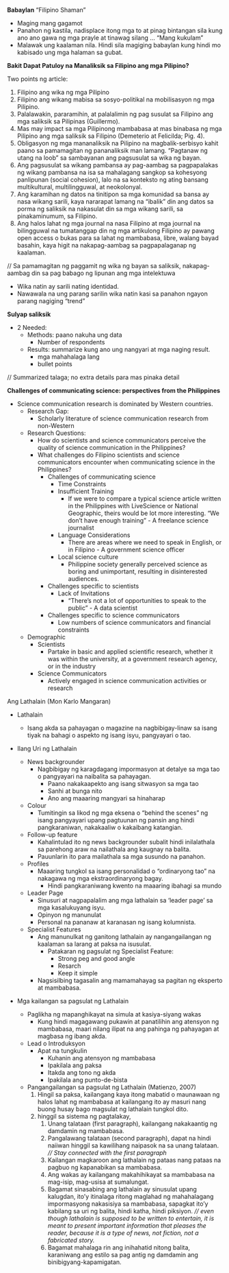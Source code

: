 **Babaylan** “Filipino Shaman”

- Maging mang gagamot
- Panahon ng kastila, nadisplace itong mga to at pinag bintangan sila kung ano ano gawa ng mga prayle at tinawag silang … “Mang kukulam”
- Malawak ung kaalaman nila. Hindi sila magiging babaylan kung hindi mo kabisado ung mga halaman sa gubat.

**Bakit Dapat Patuloy na Manaliksik sa Filipino ang mga Pilipino?**

Two points ng article:

1. Filipino ang wika ng mga Pilipino
2. Filipino ang wikang mabisa sa sosyo-politikal na mobilisasyon ng mga Pilipino.
3. Palalawakin, pararamihin, at palalalimin ng pag susulat sa Filipino ang mga saliksik sa Pilipinas (Guillermo).
4. Mas may impact sa mga Pilipinong mambabasa at mas binabasa ng mga Pilipino ang mga saliksik sa Filipino (Demeterio at Felicilda; Pig. 4).
5. Obligasyon ng mga mananaliksik na Pilipino na magbalik-serbisyo kahit paano sa pamamagitan ng pananaliksik man lamang. “Pagtanaw ng utang na loob” sa sambayanan ang pagsusulat sa wika ng bayan.
6. Ang pagsusulat sa wikang pambansa ay pag-aambag sa pagpapalakas ng wikang pambansa na isa sa mahalagang sangkop sa kohesyong panlipunan (social cohesion), lalo na sa konteksto ng ating bansang multikultural, multilingguwal, at neokolonyal.
7. Ang karamihan ng datos na tinitipon sa mga komunidad sa bansa ay nasa wikang sarili, kaya nararapat lamang na “ibalik” din ang datos sa porma ng saliksik na nakasulat din sa mga wikang sarili, sa pinakaminumum, sa Filipino.
8. Ang halos lahat ng mga journal na nasa Filipino at mga journal na bilingguwal na tumatanggap din ng mga artikulong Filipino ay pawang open access o bukas para sa lahat ng mambabasa, libre, walang bayad basahin, kaya higit na nakapag-aambag sa pagpapalaganap ng kaalaman.

// Sa pamamagitan ng paggamit ng wika ng bayan sa saliksik, nakapag-aambag din sa pag babago ng lipunan ang mga intelektuwa

- Wika natin ay sarili nating identidad.
- Nawawala na ung parang sarilin wika natin kasi sa panahon ngayon parang nagiging “trend”

**Sulyap saliksik**
- 2 Needed:
	- Methods: paano nakuha ung data
		- Number of respondents
	- Results: summarize kung ano ung nangyari at mga naging result.
		- mga mahahalaga lang
		- bullet points

// Summarized talaga; no extra details para mas pinaka detail

**Challenges of communicating science: perspectives from the Philippines**
- Science communication research is dominated by Western countries.
	- Research Gap:
		- Scholarly literature of science communication research from non-Western
	- Research Questions:
		- How do scientists and science communicators perceive the quality of science communication in the Philippines?
		- What challenges do Filipino scientists and science communicators encounter when communicating science in the Philippines?
			- Challenges of communicating science
				- Time Constraints
				- Insufficient Training
					- If we were to compare a typical science article written in the Philippines with LiveScience or National Geographic, theirs would be lot more interesting. “We don’t have enough training” - A freelance science journalist
				- Language Considerations
					- There are areas where we need to speak in English, or in Filipino - A government science officer
				- Local science culture
					- Philippine society generally perceived science as boring and unimportant, resulting in disinterested audiences.
			- Challenges specific to scientists
				- Lack of Invitations
					- “There’s not a lot of opportunities to speak to the public” - A data scientist
			- Challenges specific to science communicators
				- Low numbers of science communicators and financial constraints
	- Demographic
		- Scientists
			- Partake in basic and applied scientific research, whether it was within the university, at a government research agency, or in the industry
		- Science Communicators
			- Actively engaged in science communication activities or research

Ang Lathalain (Mon Karlo Mangaran)
- Lathalain
	- Isang akda sa pahayagan o magazine na nagbibigay-linaw sa isang tiyak na bahagi o aspekto ng isang isyu, pangyayari o tao.
- Ilang Uri ng Lathalain
	- News backgrounder
		- Nagbibigay ng karagdagang impormasyon at detalye sa mga tao o pangyayari na naibalita sa pahayagan.
			- Paano nakakaapekto ang isang sitwasyon sa mga tao
			- Sanhi at bunga nito
			- Ano ang maaaring mangyari sa hinaharap
	- Colour
		- Tumitingin sa likod ng mga eksena o “behind the scenes” ng isang pangyayari upang pagtuunan ng pansin ang hindi pangkaraniwan, nakakaaliw o kakaibang katangian.
	- Follow-up feature
		- Kahalintulad ito ng news backgrounder subalit hindi inilalathala sa parehong araw na nailathala ang kaugnay na balita.
		- Pauunlarin ito para mailathala sa mga susundo na panahon.
	- Profiles
		- Maaaring tungkol sa isang personalidad o “ordinaryong tao” na nakagawa ng mga ekstraordinaryong bagay.
			- Hindi pangkaraniwang kwento na maaaring ibahagi sa mundo
	- Leader Page
		- Sinusuri at nagpapalalim ang mga lathalain sa ‘leader page’ sa mga kasalukuyang isyu.
		- Opinyon ng manunulat
		- Personal na pananaw at karanasan ng isang kolumnista.
	- Specialist Features
		- Ang manunulkat ng ganitong lathalain ay nangangailangan ng kaalaman sa larang at paksa na isusulat.
			- Patakaran ng pagsulat ng Specialist Feature:
				- Strong peg and good angle
				- Resarch
				- Keep it simple
		- Nagsisilbing tagasalin ang mamamahayag sa pagitan ng eksperto at mambabasa.

- Mga kailangan sa pagsulat ng Lathalain
	- Paglikha ng mapanghikayat na simula at kasiya-siyang wakas
		- Kung hindi magagawang pukawin at panatilihin ang atensyon ng mambabasa, maari nilang ilipat na ang pahinga ng pahayagan at magbasa ng ibang akda.
	- Lead o Introduksyon
		- Apat na tungkulin
			- Kuhanin ang atensyon ng mambabasa
			- Ipakilala ang paksa
			- Itakda ang tono ng akda
			- Ipakilala ang punto-de-bista
	- Pangangailangan sa pagsulat ng Lathalain (Matienzo, 2007)
		1. Hingil sa paksa, kailangang kaya itong mabatid o maunawaan ng halos lahat ng mambabasa at kailangang ito ay masuri nang buong husay bago magsulat ng lathalain tungkol dito.
		2. hinggil sa sistema ng pagtalakay,
			1. Unang talataan (first paragraph), kailangang nakakaantig ng damdamin ng mambabasa.
			2. Pangalawang talataan (second paragraph), dapat na hindi naiiwan hinggil sa kawilihang naipasok na sa unang talataan.
				*// Stay connected with the first paragraph*
			3. Kailangan magkaroon ang lathalain ng pataas nang pataas na pagbuo ng kapanabikan sa mambabasa.
			4. Ang wakas ay kailangang makahihikayat sa mambabasa na mag-isip, mag-usisa at sumalungat.
			5. Bagamat sinasabing ang lathalain ay sinusulat upang kalugdan, ito’y itinalaga ritong maglahad ng mahahalagang impormasyong nakasisiya sa mambabasa, sapagkat ito’y kabilang sa uri ng balita, hindi katha, hindi piksiyon.
				*// even though lathalain is supposed to be written to entertain, it is meant to present important information that pleases the reader, because it is a type of news, not fiction, not a fabricated story.*
			6. Bagamat mahalaga rin ang inihahatid nitong balita, karaniwang ang estilo sa pag antig ng damdamin ang binibigyang-kapamigatan.